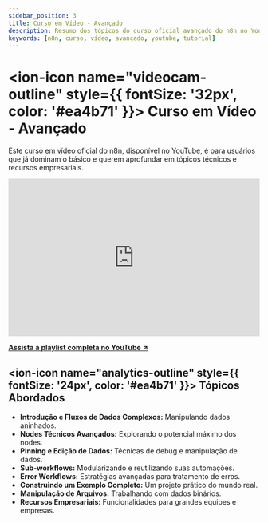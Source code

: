 ```yaml
---
sidebar_position: 3
title: Curso em Vídeo - Avançado
description: Resumo dos tópicos do curso oficial avançado do n8n no YouTube.
keywords: [n8n, curso, vídeo, avançado, youtube, tutorial]
---
```


# <ion-icon name="videocam-outline" style={{ fontSize: '32px', color: '#ea4b71' }}></ion-icon> Curso em Vídeo - Avançado

Este curso em vídeo oficial do n8n, disponível no YouTube, é para usuários que já dominam o básico e querem aprofundar em tópicos técnicos e recursos empresariais.

<iframe width="100%" height="315" src="https://www.youtube.com/embed/g1GkX1BH89E" title="n8n Advanced Course - Introduction" frameborder="0" allow="accelerometer; autoplay; clipboard-write; encrypted-media; gyroscope; picture-in-picture; web-share" allowfullscreen></iframe>

**[Assista à playlist completa no YouTube ↗](https://www.youtube.com/watch?v=g1GkX1BH89E&list=PL8p-62yr-wG4a2c5a_z9sDq_aV2T-tOkb)**

## <ion-icon name="analytics-outline" style={{ fontSize: '24px', color: '#ea4b71' }}></ion-icon> Tópicos Abordados

- **Introdução e Fluxos de Dados Complexos:** Manipulando dados aninhados.
- **Nodes Técnicos Avançados:** Explorando o potencial máximo dos nodes.
- **Pinning e Edição de Dados:** Técnicas de debug e manipulação de dados.
- **Sub-workflows:** Modularizando e reutilizando suas automações.
- **Error Workflows:** Estratégias avançadas para tratamento de erros.
- **Construindo um Exemplo Completo:** Um projeto prático do mundo real.
- **Manipulação de Arquivos:** Trabalhando com dados binários.
- **Recursos Empresariais:** Funcionalidades para grandes equipes e empresas.
